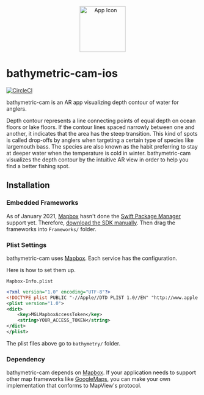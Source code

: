 <p align="center">
  <img src="https://avatars.githubusercontent.com/u/77539627?u=f07a00cbf7503ce555bdf8848cdacb31705e801c" width="120" alt="App Icon" />
</p>

# bathymetric-cam-ios

[![CircleCI](https://circleci.com/gh/bathymetric-cam/bathymetric-cam-ios/tree/main.svg?style=svg)](https://circleci.com/gh/bathymetric-cam/bathymetric-cam-ios/tree/main)

bathymetric-cam is an AR app visualizing depth contour of water for anglers.

Depth contour represents a line connecting points of equal depth on ocean floors or lake floors.
If the contour lines spaced narrowly between one and another, it indicates that the area has the steep transition.
This kind of spots is called drop-offs by anglers when targeting a certain type of species like largemouth bass.
The species are also known as the habit preferring to stay at deeper water when the temperature is cold in winter.
bathymetric-cam visualizes the depth contour by the intuitive AR view in order to help you find a better fishing spot.

## Installation

### Embedded Frameworks

As of January 2021, [Mapbox](https://github.com/mapbox/mapbox-gl-native-ios) hasn't done the [Swift Package Manager](https://github.com/apple/swift-package-manager) support yet.
Therefore, [download the SDK manually](https://docs.mapbox.com/ios/maps/guides/install/).
Then drag the frameworks into `Frameworks/` folder.

### Plist Settings

bathymetric-cam uses [Mapbox](https://github.com/mapbox/mapbox-gl-native-ios/tree/main/platform/ios).
Each service has the configuration.

Here is how to set them up.

`Mapbox-Info.plist`
```xml
<?xml version="1.0" encoding="UTF-8"?>
<!DOCTYPE plist PUBLIC "-//Apple//DTD PLIST 1.0//EN" "http://www.apple.com/DTDs/PropertyList-1.0.dtd">
<plist version="1.0">
<dict>
    <key>MGLMapboxAccessToken</key>
    <string>YOUR_ACCESS_TOKEN</string>
</dict>
</plist>
```

The plist files above go to `bathymetry/` folder.

### Dependency

bathymetric-cam depends on [Mapbox](https://github.com/mapbox/mapbox-gl-native-ios/tree/main/platform/ios).
If your application needs to support other map frameworks like [GoogleMaps](https://developers.google.com/maps/documentation/ios-sdk/overview), you can make your own implementation that conforms to MapView's protocol.
